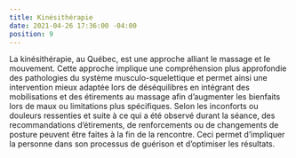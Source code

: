 ```yaml
---
title: Kinésithérapie
date: 2021-04-26 17:36:00 -04:00
position: 9
---
```


La kinésithérapie, au Québec, est une approche alliant le massage et le mouvement. Cette approche implique une compréhension plus approfondie des pathologies du système musculo-squelettique et permet ainsi une intervention mieux adaptée lors de déséquilibres en intégrant des mobilisations et des étirements au massage afin d’augmenter les bienfaits lors de maux ou limitations plus spécifiques. Selon les inconforts ou douleurs ressenties et suite à ce qui a été observé durant la séance, des recommandations d’étirements, de renforcements ou de changements de posture peuvent être faites à la fin de la rencontre. Ceci permet d’impliquer la personne dans son processus de guérison et d’optimiser les résultats.